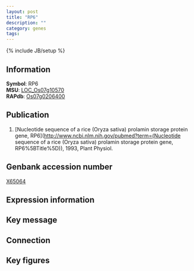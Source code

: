 ```yaml
---
layout: post
title: "RP6"
description: ""
category: genes
tags: 
---
```

{% include JB/setup %}

## Information
__Symbol__: RP6  
__MSU__: [LOC_Os07g10570](http://rice.plantbiology.msu.edu/cgi-bin/ORF_infopage.cgi?orf=LOC_Os07g10570)  
__RAPdb__: [Os07g0206400](http://rapdb.dna.affrc.go.jp/viewer/gbrowse_details/irgsp1?name=Os07g0206400)  

## Publication
1. [Nucleotide sequence of a rice (Oryza sativa) prolamin storage protein gene, RP6](http://www.ncbi.nlm.nih.gov/pubmed?term=(Nucleotide sequence of a rice (Oryza sativa) prolamin storage protein gene, RP6%5BTitle%5D)), 1993, Plant Physiol.

## Genbank accession number
[X65064](http://www.ncbi.nlm.nih.gov/nuccore/X65064)

## Expression information

## Key message

## Connection

## Key figures


